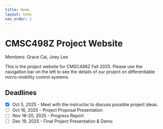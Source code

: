 ```yaml
---
title: Home
layout: home
nav_order: 1
---
```


# CMSC498Z Project Website
Members: Grace Cai, Joey Lee

This is the project website for CMSC498Z Fall 2025. Please use the navigation bar on the left to see the details of our project on differentiable micro-mobility control systems.

## Deadlines

- [x] Oct 5, 2025 - Meet with the instructor to discuss possible project ideas.
- [ ] Oct 16, 2025 - Project Proposal Presentation
- [ ] Nov 18-20, 2025 - Progress Report
- [ ] Dec 19, 2025 - Final Project Presentation & Demo